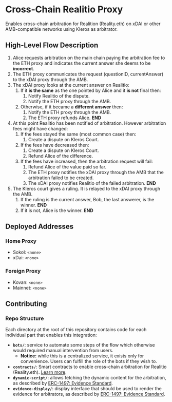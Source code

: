 # Cross-Chain Realitio Proxy

Enables cross-chain arbitration for Realition (Reality.eth) on xDAI or other AMB-compatible networks using Kleros as arbitrator.

## High-Level Flow Description

1. Alice requests arbitration on the main chain paying the arbitration fee to the ETH proxy and indicates the current answer she deems to be **incorrect**.
1. The ETH proxy communicates the request (questionID, currentAnswer) to the xDAI proxy through the AMB.
1. The xDAI proxy looks at the current answer on Realitio:
    1. If it **is the same** as the one pointed by Alice and it **is not** final then:
        1. Notify Realitio of the dispute.
        1. Notify the ETH proxy through the AMB.
    1. Otherwise, if it became a **different answer** then:
        1. Notify the ETH proxy through the AMB.
        1. The ETH proxy refunds Alice. **END**
1. At this point Realitio has been notified of arbitration. However arbitration fees might have changed:
    1. If the fees stayed the same (most common case) then:
        1. Create a dispute on Kleros Court.
    1. If the fees have decreased then:
        1. Create a dispute on Kleros Court.
        1. Refund Alice of the difference.
    1. If the fees have increased, then the arbitration request will fail:
        1. Refund Alice of the value paid so far.
        1. The ETH proxy notifies the xDAI proxy through the AMB that the arbitration failed to be created.
        1. The xDAI proxy notifies Realitio of the failed arbitration. **END**
1. The Kleros court gives a ruling. It is relayed to the xDAI proxy through the AMB.
    1. If the ruling is the current answer, Bob, the last answerer, is the winner. **END**
    1. If it is not, Alice is the winner. **END**

## Deployed Addresses

### Home Proxy

- Sokol: `<none>`
- xDai: `<none>`

### Foreign Proxy

- Kovan: `<none>`
- Mainnet: `<none>`

## Contributing

### Repo Structure

Each directory at the root of this repository contains code for each individual part that enables this integration:

- **`bots/`**: service to automate some steps of the flow which otherwise would required manual intervention from users.
    - **Notice:** while this is a centralized service, it exists only for convenience. Users can fulfill the role of the bots if they wish to.
- **`contracts/`**: Smart contracts to enable cross-chain arbitration for Realitio (Reality.eth). [Learn more](contracts/README.md).
- **`dynamic-script/`**: allows fetching the dynamic content for the arbitration, as described by [ERC-1497: Evidence Standard](https://github.com/ethereum/EIPs/issues/1497).
- **`evidence-display/`**: display interface that should be used to render the evidence for arbitrators, as described by [ERC-1497: Evidence Standard](https://github.com/ethereum/EIPs/issues/1497).


